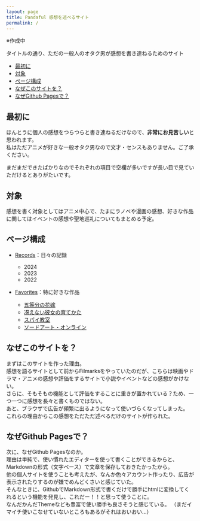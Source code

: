```yaml
---
layout: page
title: Pandaful 感想を述べるサイト
permalink: /
---
```

※作成中

タイトルの通り、ただの一般人のオタク男が感想を書き連ねるためのサイト

- [最初に](#最初に)
- [対象](#対象)
- [ページ構成](#ページ構成)
- [なぜこのサイトを？](#なぜこのサイトを)
- [なぜGithub Pagesで？](#なぜgithub-pagesで)

## 最初に

ほんとうに個人の感想をつらつらと書き連ねるだけなので、**非常にお見苦しい**と思われます。  
私はただアニメが好きな一般オタク男なので文才・センスもありません。ご了承ください。

まだまだできたばかりなのでそれぞれの項目で空欄が多いですが長い目で見ていただけるとありがたいです。

## 対象

感想を書く対象としてはアニメ中心で、たまにラノベや漫画の感想、好きな作品に関してはイベントの感想や聖地巡礼についてもまとめる予定。

## ページ構成

- [Records](./records)：日々の記録
    - 2024
    - 2023
    - 2022
- [Favorites](./favorites)：特に好きな作品

    - [五等分の花嫁](./gotobun)
    - [冴えない彼女の育てかた](./saekano)
    - [スパイ教室](./spyroom)
    - [ソードアート・オンライン](./sao)

## なぜこのサイトを？

まずはこのサイトを作った理由。  
感想を語るサイトとして前からFilmarksをやっていたのだが、こちらは映画やドラマ・アニメの感想や評価をするサイトで小説やイベントなどの感想がかけない。  
さらに、そもそもの機能として評価をすることに重きが置かれている？ため、一つ一つに感想を長々と書くものではない。  
あと、ブラウザで広告が頻繁に出るようになって使いづらくなってしまった。  
これらの理由からこの感想をただただ述べるだけのサイトが作られた。  

## なぜGithub Pagesで？

次に、なぜGithub Pagesなのか。  
理由は単純で、使い慣れたエディターを使って書くことができるからと、Markdownの形式（文字ベース）で文章を保存しておきたかったから。  
他の個人サイトを使うことも考えたが、なんか色々アカウント作ったり、広告が表示されたりするのが嫌でめんどくさいと感じていた。  
そんなときに、GithubでMarkdown形式で書くだけで勝手にhtmlに変換してくれるという機能を発見し、これだー！！と思って使うことに。  
なんだかんだThemeなども豊富で使い勝手も良さそうと感じている。
（まだイマイチ使いこなせていないところもあるがそれはおいおい…）
